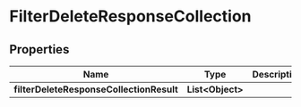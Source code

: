 # FilterDeleteResponseCollection

## Properties
Name | Type | Description | Notes
------------ | ------------- | ------------- | -------------
**filterDeleteResponseCollectionResult** | **List&lt;Object&gt;** |  |  [optional]
